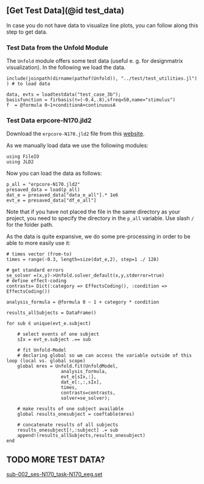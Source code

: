 ## [Get Test Data](@id test_data)

In case you do not have data to visualize line plots, you can follow along this step to get data.

### Test Data from the Unfold Module
The `Unfold` module offers some test data (useful e. g. for designmatrix visualization). 
In the following we load the data. 
```@example main
include(joinpath(dirname(pathof(Unfold)), "../test/test_utilities.jl") ) # to load data

data, evts = loadtestdata("test_case_3b");
basisfunction = firbasis(τ=(-0.4,.8),sfreq=50,name="stimulus")
f  = @formula 0~1+conditionA+continuousA
```


### Test Data erpcore-N170.jld2
[](https://figshare.com/articles/dataset/N170_Single_Subject_ERPCore/19762960)
Download the `erpcore-N170.jld2` file from this [website](https://figshare.com/articles/dataset/erpcore-N170_jld2/19762705). 

As we manually load data we use the following modules:
```@example main
using FileIO
using JLD2
```
Now you can load the data as follows:
```@example main
p_all = "erpcore-N170.jld2"
presaved_data = load(p_all)
dat_e = presaved_data["data_e_all"].* 1e6
evt_e = presaved_data["df_e_all"]
```
Note that if you have not placed the file in the same directory as your project, you need to specify the directory in the `p_all` variable.
Use slash `/` for the folder path. 

As the data is quite expansive, we do some pre-processing in order to be able to more easily use it:
```@example main
# times vector (from-to)
times = range(-0.3, length=size(dat_e,2), step=1 ./ 128)

# get standard errors
se_solver =(x,y)->Unfold.solver_default(x,y,stderror=true)
# define effect-coding
contrasts= Dict(:category => EffectsCoding(), :condition => EffectsCoding())
	
analysis_formula = @formula 0 ~ 1 + category * condition
	
results_allSubjects = DataFrame()
	
for sub ∈ unique(evt_e.subject)

	# select events of one subject
    sIx = evt_e.subject .== sub

	# fit Unfold-Model
	# declaring global so we can access the variable outside of this loop (local vs. global scope)
    global mres = Unfold.fit(UnfoldModel, 
					analysis_formula, 
					evt_e[sIx,:], 
					dat_e[:,:,sIx], 
					times, 
					contrasts=contrasts,
					solver=se_solver);

	# make results of one subject available
	global results_onesubject = coeftable(mres)

	# concatenate results of all subjects
    results_onesubject[!,:subject] .= sub
    append!(results_allSubjects,results_onesubject)
end
```

## TODO MORE TEST DATA?
[sub-002_ses-N170_task-N170_eeg.set](https://figshare.com/articles/dataset/N170_Single_Subject_ERPCore/19762960)